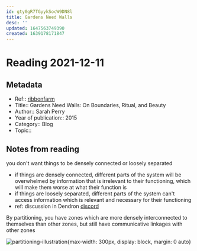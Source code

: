 ```yaml
---
id: gty0gR7TGyykSocW9DN8l
title: Gardens Need Walls
desc: ''
updated: 1647563749390
created: 1639178171847
---
```

# Reading 2021-12-11

## Metadata

- Ref:: [ribbonfarm](https://www.ribbonfarm.com/2015/03/04/gardens-need-walls-on-boundaries-ritual-and-beauty/)
- Title:: Gardens Need Walls: On Boundaries, Ritual, and Beauty
- Author:: Sarah Perry
- Year of publication:: 2015
- Category:: Blog
- Topic:: 

## Notes from reading

you don't want things to be densely connected or loosely separated
- if things are densely connected, different parts of the system will be overwhelmed by information that is irrelevant to their functioning, which will make them worse at what their function is
-  if things are loosely separated, different parts of the system can't access information which is relevant and necessary for their functioning
- ref: discussion in Dendron [discord](https://discord.com/channels/717965437182410783/918900151861538906/918909988318109716)

By partitioning, you have zones which are more densely interconnected to themselves than other zones, but still have communicative linkages with other zones

![partitioning-illustration](https://206hwf3fj4w52u3br03fi242-wpengine.netdna-ssl.com/wp-content/uploads/2015/03/image1.jpg){max-width: 300px, display: block, margin: 0 auto}